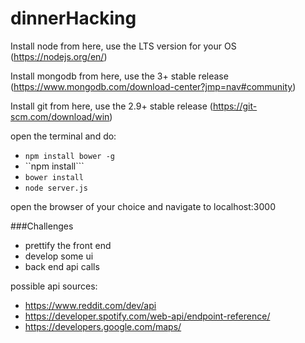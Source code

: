 # dinnerHacking

Install node from here, use the LTS version for your OS (https://nodejs.org/en/)

Install mongodb from here, use the 3+ stable release (https://www.mongodb.com/download-center?jmp=nav#community)

Install git from here,  use the 2.9+ stable release (https://git-scm.com/download/win)

open the terminal and do:
* ``npm install bower -g``
* ``npm install```
* ``bower install``
* ``node server.js``

open the browser of your choice and navigate to localhost:3000

###Challenges
* prettify the front end
* develop some ui
* back end api calls

possible api sources:
* https://www.reddit.com/dev/api
* https://developer.spotify.com/web-api/endpoint-reference/
* https://developers.google.com/maps/
